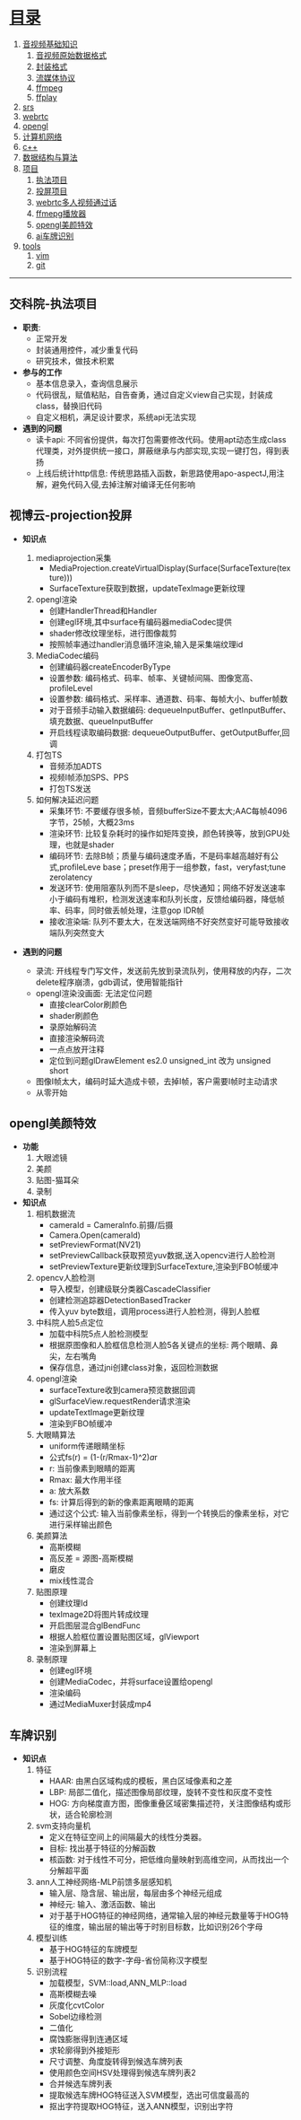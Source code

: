 # [目录](#目录)
1. [音视频基础知识](#音视频基础知识)
	1. [音视频原始数据格式](#音视频原始数据格式)
	2. [封装格式](#封装格式)
	3. [流媒体协议](#流媒体协议)
	4. [ffmpeg](#ffmepg)
	5. [ffplay](#ffplay)
2. [srs](#srs)
3. [webrtc](#webrtc)
4. [opengl](#opengl)
5. [计算机网络](#计算机网络)
6. [c++](#c++)
7. [数据结构与算法](#数据结构与算法)
8. [项目](#项目)
	1. [执法项目](#执法项目)
	2. [投屏项目](#投屏项目)
	3. [webrtc多人视频通过话](#webrtc多人视频通过话)
	4. [ffmepg播放器](#ffmepg播放器)
	5. [opengl美颜特效](#opengl美颜特效)
	6. [ai车牌识别](#ai车牌识别)
9. [tools](#tools)
	1. [vim](#vim)
	2. [git](#git)


[//]: -------------------------------------参考式目录跳转链接-------------------------------------------
[目录]: #目录
[音视频基础知识]: #音视频基础知识
[音视频原始数据格式]: #音视频原始数据格式
[封装格式]: #封装格式
[流媒体协议]: #流媒体协议
[ffmpeg]: #ffmepg
[ffplay]: #ffplay
[srs]: #srs
[webrtc]: #webrtc
[opengl]: #opengl
[计算机网络]: #计算机网络
[c++]: #c++
[数据结构与算法]: #数据结构与算法
[项目]: #项目
[执法项目]: #执法项目
[投屏项目]: #投屏项目
[webrtc多人视频通过话]: #webrtc多人视频通过话
[ffmepg播放器]: #ffmepg播放器
[opengl美颜特效]: #opengl美颜特效
[ai车牌识别]: #ai车牌识别
[tools]: #tools
[vim]: #vim
[git]: #git
[//]: -------------------------------------参考式目录跳转链接-------------------------------------------


--------------------------------------------------------------------------------------------------------


## 交科院-执法项目
* **职责**:
	* 正常开发
	* 封装通用控件，减少重复代码
	* 研究技术，做技术积累
* **参与的工作**
	* 基本信息录入，查询信息展示
	* 代码很乱，赋值粘贴，自告奋勇，通过自定义view自己实现，封装成class，替换旧代码
	* 自定义相机，满足设计要求，系统api无法实现
* **遇到的问题**
	* 读卡api: 不同省份提供，每次打包需要修改代码。使用apt动态生成class代理类，对外提供统一接口，屏蔽继承与内部实现,实现一键打包，得到表扬
	* 上线后统计http信息: 传统思路插入函数，新思路使用apo-aspectJ,用注解，避免代码入侵,去掉注解对编译无任何影响

## 视博云-projection投屏
* **知识点**
	1. mediaprojection采集
		* MediaProjection.createVirtualDisplay(Surface(SurfaceTexture(texture)))
		* SurfaceTexture获取到数据，updateTexImage更新纹理
	2. opengl渲染
		* 创建HandlerThread和Handler
		* 创建egl环境,其中surface有编码器mediaCodec提供
		* shader修改纹理坐标，进行图像裁剪
		* 按照帧率通过handler消息循环渲染,输入是采集端纹理id
	3. MediaCodec编码
		* 创建编码器createEncoderByType
		* 设置参数: 编码格式、码率、帧率、关键帧间隔、图像宽高、profileLevel
		* 设置参数: 编码格式、采样率、通道数、码率、每帧大小、buffer帧数
		* 对于音频手动输入数据编码: dequeueInputBuffer、getInputBuffer、填充数据、queueInputBuffer
		* 开启线程读取编码数据: dequeueOutputBuffer、getOutputBuffer,回调
	4. 打包TS
		* 音频添加ADTS
		* 视频I帧添加SPS、PPS
		* 打包TS发送
	5. 如何解决延迟问题
		* 采集环节: 不要缓存很多帧，音频bufferSize不要太大;AAC每帧4096字节，25帧，大概23ms
		* 渲染环节: 比较复杂耗时的操作如矩阵变换，颜色转换等，放到GPU处理，也就是shader
		* 编码环节: 去除B帧；质量与编码速度矛盾，不是码率越高越好有公式,profileLeve base；preset作用于一组参数，fast，veryfast;tune zerolatency
		* 发送环节: 使用阻塞队列而不是sleep，尽快通知；网络不好发送速率小于编码有堆积，检测发送速率和队列长度，反馈给编码器，降低帧率、码率，同时做丢帧处理，注意gop IDR帧
		* 接收渲染端: 队列不要太大，在发送端网络不好突然变好可能导致接收端队列突然变大

* **遇到的问题**
	* 录流: 开线程专门写文件，发送前先放到录流队列，使用释放的内存，二次delete程序崩溃，gdb调试，使用智能指针
	* opengl渲染没画面: 无法定位问题
		* 直接clearColor刷颜色
		* shader刷颜色
		* 录原始解码流
		* 直接渲染解码流
		* 一点点放开注释
		* 定位到问题glDrawElement es2.0 unsigned_int 改为 unsigned short
	* 图像I帧太大，编码时延大造成卡顿，去掉I帧，客户需要I帧时主动请求
	* 从零开始

## opengl美颜特效
* **功能**
	1. 大眼滤镜
	2. 美颜
	3. 贴图-猫耳朵
	4. 录制
* **知识点**
	1. 相机数据流
		* cameraId = CameraInfo.前摄/后摄
		* Camera.Open(cameraId)
		* setPreviewFormat(NV21)
		* setPreviewCallback获取预览yuv数据,送入opencv进行人脸检测
		* setPreviewTexture更新纹理到SurfaceTexture,渲染到FBO帧缓冲
	2. opencv人脸检测
		* 导入模型，创建级联分类器CascadeClassifier
		* 创建检测追踪器DetectionBasedTracker
		* 传入yuv byte数组，调用process进行人脸检测，得到人脸框
	3. 中科院人脸5点定位
		* 加载中科院5点人脸检测模型
		* 根据原图像和人脸框信息检测人脸5各关键点的坐标: 两个眼睛、鼻尖，左右嘴角
		* 保存信息，通过jni创建class对象，返回检测数据
	4. opengl渲染
		* surfaceTexture收到camera预览数据回调
		* glSurfaceView.requestRender请求渲染
		* updateTextImage更新纹理
		* 渲染到FBO帧缓冲
	5. 大眼睛算法
		* uniform传递眼睛坐标
		* 公式fs(r) = (1-(r/Rmax-1)^2)*a*r
		* r: 当前像素到眼睛的距离
		* Rmax: 最大作用半径
		* a: 放大系数
		* fs: 计算后得到的新的像素距离眼睛的距离
		* 通过这个公式: 输入当前像素坐标，得到一个转换后的像素坐标，对它进行采样输出颜色
	6. 美颜算法
		* 高斯模糊
		* 高反差 = 源图-高斯模糊
		* 磨皮
		* mix线性混合
	7. 贴图原理
		* 创建纹理Id
		* texImage2D将图片转成纹理
		* 开启图层混合glBendFunc
		* 根据人脸框位置设置贴图区域，glViewport
		* 渲染到屏幕上
	8. 录制原理
		* 创建egl环境
		* 创建MediaCodec，并将surface设置给opengl
		* 渲染编码
		* 通过MediaMuxer封装成mp4


## 车牌识别
* **知识点**
	1. 特征
		* HAAR: 由黑白区域构成的模板，黑白区域像素和之差
		* LBP: 局部二值化，描述图像局部纹理，旋转不变性和灰度不变性	
		* HOG: 方向梯度直方图，图像重叠区域密集描述符，关注图像结构或形状，适合轮廓检测
	2. svm支持向量机
		* 定义在特征空间上的间隔最大的线性分类器。
		* 目标: 找出基于特征的分解函数
		* 核函数: 对于线性不可分，把低维向量映射到高维空间，从而找出一个分解超平面	
	3. ann人工神经网络-MLP前馈多层感知机
		* 输入层、隐含层、输出层，每层由多个神经元组成
		* 神经元: 输入、激活函数、输出
		* 对于基于HOG特征的神经网络，通常输入层的神经元数量等于HOG特征的维度，输出层的输出等于时别目标数，比如识别26个字母
	4. 模型训练
		* 基于HOG特征的车牌模型
		* 基于HOG特征的数字-字母-省份简称汉字模型
	5. 识别流程
		* 加载模型，SVM::load,ANN_MLP::load
		* 高斯模糊去噪
		* 灰度化cvtColor
		* Sobel边缘检测
		* 二值化
		* 腐蚀膨胀得到连通区域
		* 求轮廓得到外接矩形
		* 尺寸调整、角度旋转得到候选车牌列表 
		* 使用颜色空间HSV处理得到候选车牌列表2
		* 合并候选车牌列表
		* 提取候选车牌HOG特征送入SVM模型，选出可信度最高的
		* 抠出字符提取HOG特征，送入ANN模型，识别出字符

